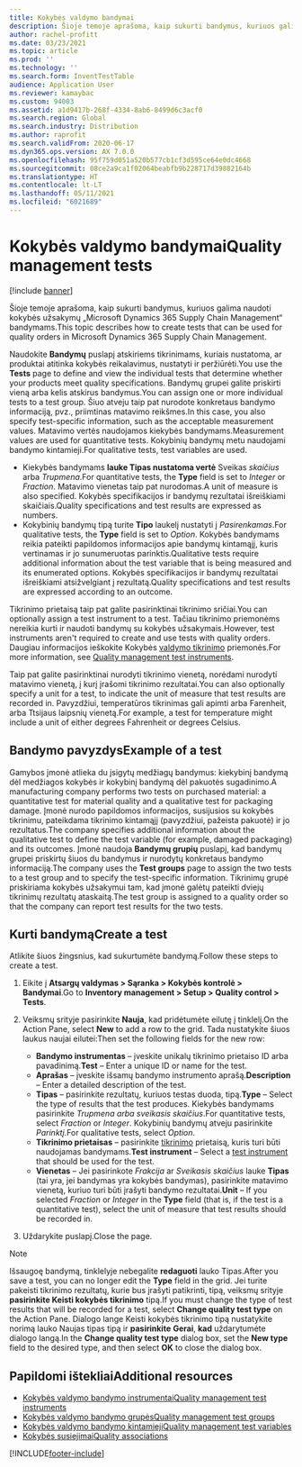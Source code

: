 ```yaml
---
title: Kokybės valdymo bandymai
description: Šioje temoje aprašoma, kaip sukurti bandymus, kuriuos galima naudoti kokybės užsakymų „Microsoft Dynamics 365 Supply Chain Management“ bandymams.
author: rachel-profitt
ms.date: 03/23/2021
ms.topic: article
ms.prod: ''
ms.technology: ''
ms.search.form: InventTestTable
audience: Application User
ms.reviewer: kamaybac
ms.custom: 94003
ms.assetid: a1d9417b-268f-4334-8ab6-8499d6c3acf0
ms.search.region: Global
ms.search.industry: Distribution
ms.author: raprofit
ms.search.validFrom: 2020-06-17
ms.dyn365.ops.version: AX 7.0.0
ms.openlocfilehash: 95f759d051a520b577cb1cf3d595ce64e0dc4668
ms.sourcegitcommit: 08ce2a9ca1f02064beabfb9b228717d39882164b
ms.translationtype: HT
ms.contentlocale: lt-LT
ms.lasthandoff: 05/11/2021
ms.locfileid: "6021689"
---
```

# <a name="quality-management-tests"></a><span data-ttu-id="995c9-103">Kokybės valdymo bandymai</span><span class="sxs-lookup"><span data-stu-id="995c9-103">Quality management tests</span></span>

[!include [banner](../includes/banner.md)]

<span data-ttu-id="995c9-104">Šioje temoje aprašoma, kaip sukurti bandymus, kuriuos galima naudoti kokybės užsakymų „Microsoft Dynamics 365 Supply Chain Management“ bandymams.</span><span class="sxs-lookup"><span data-stu-id="995c9-104">This topic describes how to create tests that can be used for quality orders in Microsoft Dynamics 365 Supply Chain Management.</span></span>

<span data-ttu-id="995c9-105">Naudokite **Bandymų** puslapį atskiriems tikrinimams, kuriais nustatoma, ar produktai atitinka kokybės reikalavimus, nustatyti ir peržiūrėti.</span><span class="sxs-lookup"><span data-stu-id="995c9-105">You use the **Tests** page to define and view the individual tests that determine whether your products meet quality specifications.</span></span> <span data-ttu-id="995c9-106">Bandymų grupei galite priskirti vieną arba kelis atskirus bandymus.</span><span class="sxs-lookup"><span data-stu-id="995c9-106">You can assign one or more individual tests to a test group.</span></span> <span data-ttu-id="995c9-107">Šiuo atveju taip pat nurodote konkretaus bandymo informaciją, pvz., priimtinas matavimo reikšmes.</span><span class="sxs-lookup"><span data-stu-id="995c9-107">In this case, you also specify test-specific information, such as the acceptable measurement values.</span></span> <span data-ttu-id="995c9-108">Matavimo vertės naudojamos kiekybės bandymams.</span><span class="sxs-lookup"><span data-stu-id="995c9-108">Measurement values are used for quantitative tests.</span></span> <span data-ttu-id="995c9-109">Kokybinių bandymų metu naudojami bandymo kintamieji.</span><span class="sxs-lookup"><span data-stu-id="995c9-109">For qualitative tests, test variables are used.</span></span>

- <span data-ttu-id="995c9-110">Kiekybės bandymams **lauke Tipas nustatoma vertė** Sveikas *skaičius* arba *Trupmena*.</span><span class="sxs-lookup"><span data-stu-id="995c9-110">For quantitative tests, the **Type** field is set to *Integer* or *Fraction*.</span></span> <span data-ttu-id="995c9-111">Matavimo vienetas taip pat nurodomas.</span><span class="sxs-lookup"><span data-stu-id="995c9-111">A unit of measure is also specified.</span></span> <span data-ttu-id="995c9-112">Kokybės specifikacijos ir bandymų rezultatai išreiškiami skaičiais.</span><span class="sxs-lookup"><span data-stu-id="995c9-112">Quality specifications and test results are expressed as numbers.</span></span>
- <span data-ttu-id="995c9-113">Kokybinių bandymų tipą turite **Tipo** laukelį nustatyti į *Pasirenkamas*.</span><span class="sxs-lookup"><span data-stu-id="995c9-113">For qualitative tests, the **Type** field is set to *Option*.</span></span> <span data-ttu-id="995c9-114">Kokybės bandymams reikia pateikti papildomos informacijos apie bandymų kintamąjį, kuris vertinamas ir jo sunumeruotas parinktis.</span><span class="sxs-lookup"><span data-stu-id="995c9-114">Qualitative tests require additional information about the test variable that is being measured and its enumerated options.</span></span> <span data-ttu-id="995c9-115">Kokybės specifikacijos ir bandymų rezultatai išreiškiami atsižvelgiant į rezultatą.</span><span class="sxs-lookup"><span data-stu-id="995c9-115">Quality specifications and test results are expressed according to an outcome.</span></span>

<span data-ttu-id="995c9-116">Tikrinimo prietaisą taip pat galite pasirinktinai tikrinimo sričiai.</span><span class="sxs-lookup"><span data-stu-id="995c9-116">You can optionally assign a test instrument to a test.</span></span> <span data-ttu-id="995c9-117">Tačiau tikrinimo priemonėms nereikia kurti ir naudoti bandymų su kokybės užsakymais.</span><span class="sxs-lookup"><span data-stu-id="995c9-117">However, test instruments aren't required to create and use tests with quality orders.</span></span> <span data-ttu-id="995c9-118">Daugiau informacijos ieškokite Kokybės [valdymo tikrinimo](quality-test-instruments.md) priemonės.</span><span class="sxs-lookup"><span data-stu-id="995c9-118">For more information, see [Quality management test instruments](quality-test-instruments.md).</span></span>

<span data-ttu-id="995c9-119">Taip pat galite pasirinktinai nurodyti tikrinimo vienetą, norėdami nurodyti matavimo vienetą, į kurį įrašomi tikrinimo rezultatai.</span><span class="sxs-lookup"><span data-stu-id="995c9-119">You can also optionally specify a unit for a test, to indicate the unit of measure that test results are recorded in.</span></span> <span data-ttu-id="995c9-120">Pavyzdžiui, temperatūros tikrinimas gali apimti arba Farenheit, arba Ttsijaus laipsnių vienetą.</span><span class="sxs-lookup"><span data-stu-id="995c9-120">For example, a test for temperature might include a unit of either degrees Fahrenheit or degrees Celsius.</span></span>

## <a name="example-of-a-test"></a><span data-ttu-id="995c9-121">Bandymo pavyzdys</span><span class="sxs-lookup"><span data-stu-id="995c9-121">Example of a test</span></span>

<span data-ttu-id="995c9-122">Gamybos įmonė atlieka du įsigytų medžiagų bandymus: kiekybinį bandymą dėl medžiagos kokybės ir kokybinį bandymą dėl pakuotės sugadinimo.</span><span class="sxs-lookup"><span data-stu-id="995c9-122">A manufacturing company performs two tests on purchased material: a quantitative test for material quality and a qualitative test for packaging damage.</span></span> <span data-ttu-id="995c9-123">Įmonė nurodo papildomos informacijos, susijusios su kokybės tikrinimu, pateikdama tikrinimo kintamąjį (pavyzdžiui, pažeista pakuotė) ir jo rezultatus.</span><span class="sxs-lookup"><span data-stu-id="995c9-123">The company specifies additional information about the qualitative test to define the test variable (for example, damaged packaging) and its outcomes.</span></span> <span data-ttu-id="995c9-124">Įmonė naudoja **Bandymų grupių** puslapį, kad bandymų grupei priskirtų šiuos du bandymus ir nurodytų konkretaus bandymo informaciją.</span><span class="sxs-lookup"><span data-stu-id="995c9-124">The company uses the **Test groups** page to assign the two tests to a test group and to specify the test-specific information.</span></span> <span data-ttu-id="995c9-125">Tikrinimų grupė priskiriama kokybės užsakymui tam, kad įmonė galėtų pateikti dviejų tikrinimų rezultatų ataskaitą.</span><span class="sxs-lookup"><span data-stu-id="995c9-125">The test group is assigned to a quality order so that the company can report test results for the two tests.</span></span>

## <a name="create-a-test"></a><span data-ttu-id="995c9-126">Kurti bandymą</span><span class="sxs-lookup"><span data-stu-id="995c9-126">Create a test</span></span>

<span data-ttu-id="995c9-127">Atlikite šiuos žingsnius, kad sukurtumėte bandymą.</span><span class="sxs-lookup"><span data-stu-id="995c9-127">Follow these steps to create a test.</span></span>

1. <span data-ttu-id="995c9-128">Eikite į **Atsargų valdymas \> Sąranka \> Kokybės kontrolė \> Bandymai**.</span><span class="sxs-lookup"><span data-stu-id="995c9-128">Go to **Inventory management \> Setup \> Quality control \> Tests**.</span></span>
1. <span data-ttu-id="995c9-129">Veiksmų srityje pasirinkite **Nauja**, kad pridėtumėte eilutę į tinklelį.</span><span class="sxs-lookup"><span data-stu-id="995c9-129">On the Action Pane, select **New** to add a row to the grid.</span></span> <span data-ttu-id="995c9-130">Tada nustatykite šiuos laukus naujai eilutei:</span><span class="sxs-lookup"><span data-stu-id="995c9-130">Then set the following fields for the new row:</span></span>

    - <span data-ttu-id="995c9-131">**Bandymo instrumentas** – įveskite unikalų tikrinimo prietaiso ID arba pavadinimą.</span><span class="sxs-lookup"><span data-stu-id="995c9-131">**Test** – Enter a unique ID or name for the test.</span></span>
    - <span data-ttu-id="995c9-132">**Aprašas** – įveskite išsamų bandymo instrumento aprašą.</span><span class="sxs-lookup"><span data-stu-id="995c9-132">**Description** – Enter a detailed description of the test.</span></span>
    - <span data-ttu-id="995c9-133">**Tipas** – pasirinkite rezultatų, kuriuos testas duoda, tipą.</span><span class="sxs-lookup"><span data-stu-id="995c9-133">**Type** – Select the type of results that the test produces.</span></span> <span data-ttu-id="995c9-134">Kiekybės bandymams pasirinkite *Trupmena* *arba sveikasis skaičius*.</span><span class="sxs-lookup"><span data-stu-id="995c9-134">For quantitative tests, select *Fraction* or *Integer*.</span></span> <span data-ttu-id="995c9-135">Kokybinių bandymų atveju pasirinkite *Parinktį*.</span><span class="sxs-lookup"><span data-stu-id="995c9-135">For qualitative tests, select *Option*.</span></span>
    - <span data-ttu-id="995c9-136">**Tikrinimo prietaisas** – pasirinkite [tikrinimo](quality-test-instruments.md) prietaisą, kuris turi būti naudojamas bandymams.</span><span class="sxs-lookup"><span data-stu-id="995c9-136">**Test instrument** – Select a [test instrument](quality-test-instruments.md) that should be used for the test.</span></span>
    - <span data-ttu-id="995c9-137">**Vienetas** – Jei pasirinkote *Frakcija* ar *Sveikasis skaičius* lauke **Tipas** (tai yra, jei bandymas yra kokybės bandymas), pasirinkite matavimo vienetą, kuriuo turi būti įrašyti bandymo rezultatai.</span><span class="sxs-lookup"><span data-stu-id="995c9-137">**Unit** – If you selected *Fraction* or *Integer* in the **Type** field (that is, if the test is a quantitative test), select the unit of measure that test results should be recorded in.</span></span>

1. <span data-ttu-id="995c9-138">Uždarykite puslapį.</span><span class="sxs-lookup"><span data-stu-id="995c9-138">Close the page.</span></span>

> [!NOTE]
> <span data-ttu-id="995c9-139">Išsaugoę bandymą, tinklelyje nebegalite **redaguoti** lauko Tipas.</span><span class="sxs-lookup"><span data-stu-id="995c9-139">After you save a test, you can no longer edit the **Type** field in the grid.</span></span> <span data-ttu-id="995c9-140">Jei turite pakeisti tikrinimo rezultatų, kurie bus įrašyti patikrinti, tipą, veiksmų srityje **pasirinkite Keisti kokybės tikrinimo** tipą.</span><span class="sxs-lookup"><span data-stu-id="995c9-140">If you must change the type of test results that will be recorded for a test, select **Change quality test type** on the Action Pane.</span></span> <span data-ttu-id="995c9-141">Dialogo lange Keisti kokybės tikrinimo tipą nustatykite norimą lauko Naujas tipas tipą ir **pasirinkite** **Gerai**, **kad** uždarytumėte dialogo langą.</span><span class="sxs-lookup"><span data-stu-id="995c9-141">In the **Change quality test type** dialog box, set the **New type** field to the desired type, and then select **OK** to close the dialog box.</span></span>

## <a name="additional-resources"></a><span data-ttu-id="995c9-142">Papildomi ištekliai</span><span class="sxs-lookup"><span data-stu-id="995c9-142">Additional resources</span></span>

- [<span data-ttu-id="995c9-143">Kokybės valdymo bandymo instrumentai</span><span class="sxs-lookup"><span data-stu-id="995c9-143">Quality management test instruments</span></span>](quality-test-instruments.md)
- [<span data-ttu-id="995c9-144">Kokybės valdymo bandymo grupės</span><span class="sxs-lookup"><span data-stu-id="995c9-144">Quality management test groups</span></span>](quality-test-groups.md)
- [<span data-ttu-id="995c9-145">Kokybės valdymo bandymo kintamieji</span><span class="sxs-lookup"><span data-stu-id="995c9-145">Quality management test variables</span></span>](quality-test-variables.md)
- [<span data-ttu-id="995c9-146">Kokybės susiejimai</span><span class="sxs-lookup"><span data-stu-id="995c9-146">Quality associations</span></span>](quality-associations.md)

[!INCLUDE[footer-include](../../includes/footer-banner.md)]
